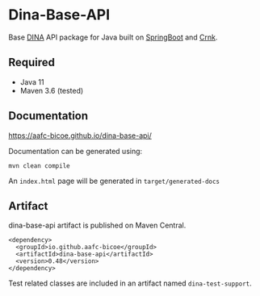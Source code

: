 # Dina-Base-API

Base [DINA](https://www.dina-project.net) API package for Java built on [SpringBoot](https://spring.io/projects/spring-boot) and [Crnk](https://github.com/crnk-project/crnk-framework).

## Required

* Java 11
* Maven 3.6 (tested)

## Documentation

https://aafc-bicoe.github.io/dina-base-api/

Documentation can be generated using:

`mvn clean compile`

An `index.html` page will be generated in `target/generated-docs`

## Artifact
dina-base-api artifact is published on Maven Central.

```
<dependency>
  <groupId>io.github.aafc-bicoe</groupId>
  <artifactId>dina-base-api</artifactId>
  <version>0.48</version>
</dependency>
```

Test related classes are included in an artifact named `dina-test-support`.
